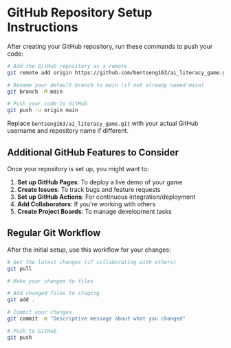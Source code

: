 # GitHub Repository Setup Instructions

After creating your GitHub repository, run these commands to push your code:

```bash
# Add the GitHub repository as a remote
git remote add origin https://github.com/bentseng163/ai_literacy_game.git

# Rename your default branch to main (if not already named main)
git branch -M main

# Push your code to GitHub
git push -u origin main
```

Replace `bentseng163/ai_literacy_game.git` with your actual GitHub username and repository name if different.

## Additional GitHub Features to Consider

Once your repository is set up, you might want to:

1. **Set up GitHub Pages**: To deploy a live demo of your game
2. **Create Issues**: To track bugs and feature requests
3. **Set up GitHub Actions**: For continuous integration/deployment
4. **Add Collaborators**: If you're working with others
5. **Create Project Boards**: To manage development tasks

## Regular Git Workflow

After the initial setup, use this workflow for your changes:

```bash
# Get the latest changes (if collaborating with others)
git pull

# Make your changes to files

# Add changed files to staging
git add .

# Commit your changes
git commit -m "Descriptive message about what you changed"

# Push to GitHub
git push
``` 